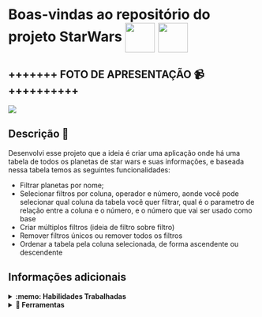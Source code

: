 # Boas-vindas ao repositório do projeto StarWars <img align="center" width="60" heigth="60" src="https://user-images.githubusercontent.com/14060102/226914711-ccc4fab3-b2ad-4942-af6e-34fb3ca39591.png" /> <img align="center" width="60" heigth="60" src="https://user-images.githubusercontent.com/14060102/226913849-1cc9e13a-f664-4bbe-8c3d-fdd86e9e3e16.png" />

## +++++++ FOTO DE APRESENTAÇÃO 📹 ++++++++++
<img src="https://user-images.githubusercontent.com/14060102/226921312-c0734642-8297-48c3-a7b6-c8c59a33faad.png" />

## Descrição :envelope_with_arrow:

Desenvolvi esse projeto que a ideia é criar uma aplicação onde há uma tabela de todos os planetas de star wars e suas informações, e baseada nessa tabela temos as seguintes funcionalidades:

- Filtrar planetas por nome;
- Selecionar filtros por coluna, operador e número, aonde você pode selecionar qual coluna da tabela você quer filtrar, qual é o parametro de relação entre a coluna e o número, e o número que vai ser usado como base
- Criar múltiplos filtros (ideia de filtro sobre filtro)
- Remover filtros únicos ou remover todos os filtros
- Ordenar a tabela pela coluna selecionada, de forma ascendente ou descendente


## Informações adicionais

<details>
  <summary><strong>:memo: Habilidades Trabalhadas</strong></summary><br />

Neste projeto, pude trabalhar as seguintes habilidades:

- Lógica de Programação (Principal dificuldade envolvida no projeto, levando em consideração a dificuldade da lógica de filtro sobre filtro)

- `High Order Functions`

- `React Hooks`

- Componentes funcionais

- `React Testing Library`

-

- Criar `actions` assíncronas na sua aplicação React que faz uso de Redux.
</details>

<details>
  <summary><strong>🔧 Ferramentas</strong></summary><br />
  
  * `React`
  * `React Hooks`
  * `Componentes Funcionais`
  * `React Testing Library`
  *  `Biblioteca Material UI`
  * `CSS`
  * `HTML`
  * `JavaScript`
  * `Linter`
  
</details>
